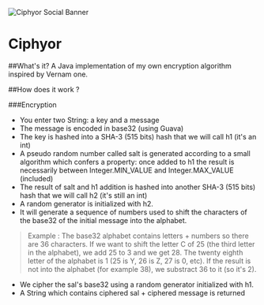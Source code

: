 ![Ciphyor Social Banner](https://zupimages.net/up/18/30/t9ab.jpg)
# Ciphyor

##What's it?
A Java implementation of my own encryption algorithm inspired by Vernam one.

##How does it work ?

###Encryption
* You enter two String: a key and a message
* The message is encoded in base32 (using Guava)
* The key is hashed into a SHA-3 (515 bits) hash that we will call h1 (it's an int)
* A pseudo random number called salt is generated according to a small algorithm which confers a property: once added to h1 the result is necessarily between Integer.MIN_VALUE and Integer.MAX_VALUE (included)
* The result of salt and h1 addition is hashed into another SHA-3 (515 bits) hash that we will call h2 (it's still an int)
* A random generator is initialized with h2. 
* It will generate a sequence of numbers used to shift the characters of the base32 of the initial message into the alphabet.
> Example : The base32 alphabet contains letters + numbers so there are 36 characters. If we want to shift the letter C of 25 (the third letter in the alphabet), we add 25 to 3 and we get 28. The twenty eighth letter of the alphabet is 1 (25 is Y, 26 is Z, 27 is 0, etc). If the result is not into the alphabet (for example 38), we substract 36 to it (so it's 2).
* We cipher the sal's base32 using a random generator initialized with h1.
* A String which contains ciphered sal +  ciphered message is returned 
